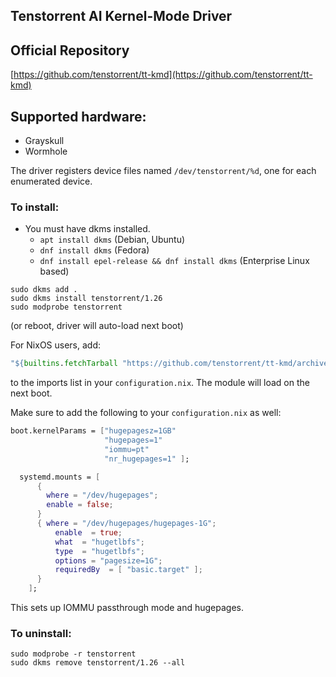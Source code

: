 ## Tenstorrent AI Kernel-Mode Driver

## Official Repository

[https://github.com/tenstorrent/tt-kmd](https://github.com/tenstorrent/tt-kmd)

## Supported hardware:
* Grayskull
* Wormhole

The driver registers device files named `/dev/tenstorrent/%d`, one for each enumerated device.

### To install:

* You must have dkms installed.
    * `apt install dkms` (Debian, Ubuntu)
    * `dnf install dkms` (Fedora)
    * `dnf install epel-release && dnf install dkms` (Enterprise Linux based)
```
sudo dkms add .
sudo dkms install tenstorrent/1.26
sudo modprobe tenstorrent
```
(or reboot, driver will auto-load next boot)


For NixOS users, add:
```nix
"${builtins.fetchTarball "https://github.com/tenstorrent/tt-kmd/archive/main.tar.gz"}/tt-kmd.nix"
```
to the imports list in your `configuration.nix`. The module will load on the next boot.

Make sure to add the following to your `configuration.nix` as well:

``` nix
boot.kernelParams = ["hugepagesz=1GB"
                     "hugepages=1"
                     "iommu=pt"
                     "nr_hugepages=1" ];

  systemd.mounts = [
      {
        where = "/dev/hugepages";
        enable = false;
      }
      { where = "/dev/hugepages/hugepages-1G";
          enable  = true;
          what  = "hugetlbfs";
          type  = "hugetlbfs";
          options = "pagesize=1G";
          requiredBy  = [ "basic.target" ];
      }
    ];
```

This sets up IOMMU passthrough mode and hugepages.

### To uninstall:
```
sudo modprobe -r tenstorrent
sudo dkms remove tenstorrent/1.26 --all
```


